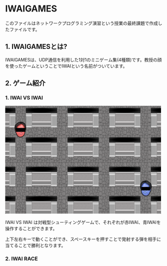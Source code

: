 # IWAIGAMES

このファイルはネットワークプログラミング演習という授業の最終課題で作成したファイルです。

## 1. IWAIGAMESとは?
IWAIGAMESは、UDP通信を利用した1対1のミニゲーム集(4種類)です。教授の顔を使ったゲームということでIWAIという名前がついています。

## 2. ゲーム紹介

### 1. IWAI VS IWAI
<img src="md_images/IWAI_VS_IWAI.png" alt="IWAI VS IWAI" width="500">
<p>IWAI VS IWAI は対戦型シューティングゲームで、それぞれが赤IWAI、青IWAIを操作することができます。</p>
<p>上下左右キーで動くことができ、スペースキーを押すことで発射する弾を相手に当てることで勝利となります。</p>

### 2. IWAI RACE

